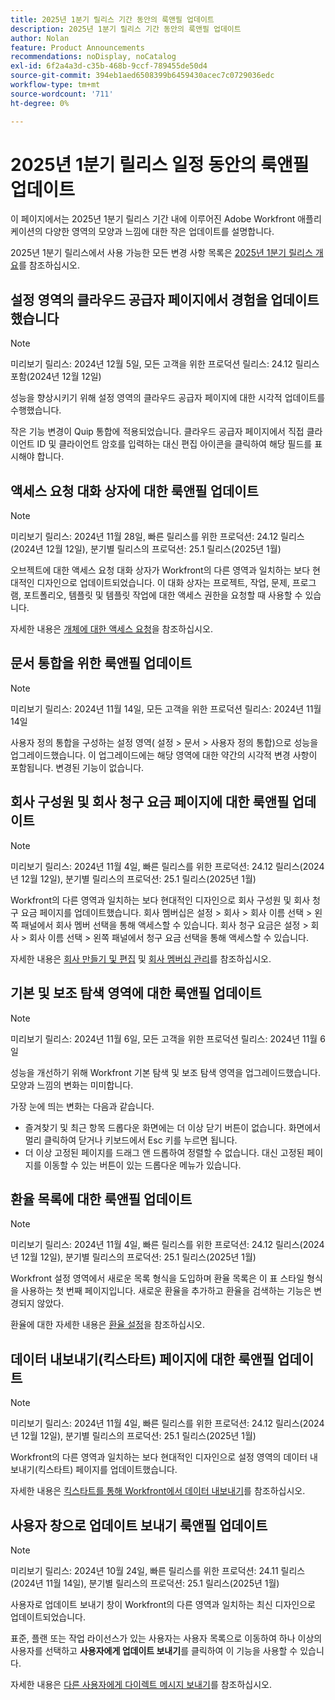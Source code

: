 ```yaml
---
title: 2025년 1분기 릴리스 기간 동안의 룩앤필 업데이트
description: 2025년 1분기 릴리스 기간 동안의 룩앤필 업데이트
author: Nolan
feature: Product Announcements
recommendations: noDisplay, noCatalog
exl-id: 6f2a4a3d-c35b-468b-9ccf-789455de50d4
source-git-commit: 394eb1aed6508399b6459430acec7c0729036edc
workflow-type: tm+mt
source-wordcount: '711'
ht-degree: 0%

---
```


# 2025년 1분기 릴리스 일정 동안의 룩앤필 업데이트

이 페이지에서는 2025년 1분기 릴리스 기간 내에 이루어진 Adobe Workfront 애플리케이션의 다양한 영역의 모양과 느낌에 대한 작은 업데이트를 설명합니다.

2025년 1분기 릴리스에서 사용 가능한 모든 변경 사항 목록은 [2025년 1분기 릴리스 개요](/help/quicksilver/product-announcements/product-releases/25-q1-release-activity/25-q1-release-overview.md)를 참조하십시오.

## 설정 영역의 클라우드 공급자 페이지에서 경험을 업데이트했습니다

>[!NOTE]
>
>미리보기 릴리스: 2024년 12월 5일, 모든 고객을 위한 프로덕션 릴리스: 24.12 릴리스 포함(2024년 12월 12일)

성능을 향상시키기 위해 설정 영역의 클라우드 공급자 페이지에 대한 시각적 업데이트를 수행했습니다.

작은 기능 변경이 Quip 통합에 적용되었습니다. 클라우드 공급자 페이지에서 직접 클라이언트 ID 및 클라이언트 암호를 입력하는 대신 편집 아이콘을 클릭하여 해당 필드를 표시해야 합니다.

## 액세스 요청 대화 상자에 대한 룩앤필 업데이트

>[!NOTE]
>
>미리보기 릴리스: 2024년 11월 28일, 빠른 릴리스를 위한 프로덕션: 24.12 릴리스(2024년 12월 12일), 분기별 릴리스의 프로덕션: 25.1 릴리스(2025년 1월)

오브젝트에 대한 액세스 요청 대화 상자가 Workfront의 다른 영역과 일치하는 보다 현대적인 디자인으로 업데이트되었습니다. 이 대화 상자는 프로젝트, 작업, 문제, 프로그램, 포트폴리오, 템플릿 및 템플릿 작업에 대한 액세스 권한을 요청할 때 사용할 수 있습니다.

자세한 내용은 [개체에 대한 액세스 요청](/help/quicksilver/workfront-basics/grant-and-request-access-to-objects/request-access.md)을 참조하십시오.

## 문서 통합을 위한 룩앤필 업데이트

>[!NOTE]
>
>미리보기 릴리스: 2024년 11월 14일, 모든 고객을 위한 프로덕션 릴리스: 2024년 11월 14일

사용자 정의 통합을 구성하는 설정 영역( 설정 > 문서 > 사용자 정의 통합)으로 성능을 업그레이드했습니다. 이 업그레이드에는 해당 영역에 대한 약간의 시각적 변경 사항이 포함됩니다. 변경된 기능이 없습니다.

## 회사 구성원 및 회사 청구 요금 페이지에 대한 룩앤필 업데이트

>[!NOTE]
>
>미리보기 릴리스: 2024년 11월 4일, 빠른 릴리스를 위한 프로덕션: 24.12 릴리스(2024년 12월 12일), 분기별 릴리스의 프로덕션: 25.1 릴리스(2025년 1월)

Workfront의 다른 영역과 일치하는 보다 현대적인 디자인으로 회사 구성원 및 회사 청구 요금 페이지를 업데이트했습니다. 회사 멤버십은 설정 > 회사 > 회사 이름 선택 > 왼쪽 패널에서 회사 멤버 선택을 통해 액세스할 수 있습니다. 회사 청구 요금은 설정 > 회사 > 회사 이름 선택 > 왼쪽 패널에서 청구 요금 선택을 통해 액세스할 수 있습니다.

자세한 내용은 [회사 만들기 및 편집](/help/quicksilver/administration-and-setup/set-up-workfront/organizational-setup/create-and-edit-companies.md) 및 [회사 멤버십 관리](/help/quicksilver/administration-and-setup/set-up-workfront/organizational-setup/manage-company-memberships.md)를 참조하십시오.

## 기본 및 보조 탐색 영역에 대한 룩앤필 업데이트

>[!NOTE]
>
>미리보기 릴리스: 2024년 11월 6일, 모든 고객을 위한 프로덕션 릴리스: 2024년 11월 6일

성능을 개선하기 위해 Workfront 기본 탐색 및 보조 탐색 영역을 업그레이드했습니다. 모양과 느낌의 변화는 미미합니다.

가장 눈에 띄는 변화는 다음과 같습니다.

* 즐겨찾기 및 최근 항목 드롭다운 화면에는 더 이상 닫기 버튼이 없습니다. 화면에서 멀리 클릭하여 닫거나 키보드에서 Esc 키를 누르면 됩니다.
* 더 이상 고정된 페이지를 드래그 앤 드롭하여 정렬할 수 없습니다. 대신 고정된 페이지를 이동할 수 있는 버튼이 있는 드롭다운 메뉴가 있습니다.

## 환율 목록에 대한 룩앤필 업데이트

>[!NOTE]
>
>미리보기 릴리스: 2024년 11월 4일, 빠른 릴리스를 위한 프로덕션: 24.12 릴리스(2024년 12월 12일), 분기별 릴리스의 프로덕션: 25.1 릴리스(2025년 1월)

Workfront 설정 영역에서 새로운 목록 형식을 도입하며 환율 목록은 이 표 스타일 형식을 사용하는 첫 번째 페이지입니다. 새로운 환율을 추가하고 환율을 검색하는 기능은 변경되지 않았다.

환율에 대한 자세한 내용은 [환율 설정](/help/quicksilver/administration-and-setup/manage-workfront/exchange-rates/set-up-exchange-rates.md)을 참조하십시오.

## 데이터 내보내기(킥스타트) 페이지에 대한 룩앤필 업데이트

>[!NOTE]
>
>미리보기 릴리스: 2024년 11월 4일, 빠른 릴리스를 위한 프로덕션: 24.12 릴리스(2024년 12월 12일), 분기별 릴리스의 프로덕션: 25.1 릴리스(2025년 1월)

Workfront의 다른 영역과 일치하는 보다 현대적인 디자인으로 설정 영역의 데이터 내보내기(킥스타트) 페이지를 업데이트했습니다.

자세한 내용은 [킥스타트를 통해 Workfront에서 데이터 내보내기](/help/quicksilver/administration-and-setup/manage-workfront/using-kick-starts/export-data-from-wf-via-kick-starts.md)를 참조하십시오.

## 사용자 창으로 업데이트 보내기 룩앤필 업데이트

>[!NOTE]
>
>미리보기 릴리스: 2024년 10월 24일, 빠른 릴리스를 위한 프로덕션: 24.11 릴리스(2024년 11월 14일), 분기별 릴리스의 프로덕션: 25.1 릴리스(2025년 1월)

사용자로 업데이트 보내기 창이 Workfront의 다른 영역과 일치하는 최신 디자인으로 업데이트되었습니다.

표준, 플랜 또는 작업 라이선스가 있는 사용자는 사용자 목록으로 이동하여 하나 이상의 사용자를 선택하고 **사용자에게 업데이트 보내기**&#x200B;를 클릭하여 이 기능을 사용할 수 있습니다.

자세한 내용은 [다른 사용자에게 다이렉트 메시지 보내기](/help/quicksilver/people-teams-and-groups/work-directly-with-others/send-direct-messages-to-other-users.md)를 참조하십시오.
